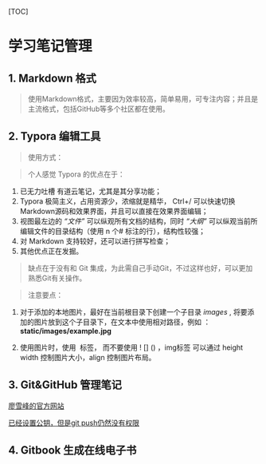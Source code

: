 [TOC]

# 学习笔记管理

## 1. Markdown 格式

> 使用Markdown格式，主要因为效率较高，简单易用，可专注内容；并且是主流格式，包括GitHub等多个社区都在使用。







## 2. Typora 编辑工具



> 使用方式：



> 个人感觉 Typora 的优点在于：

1.  已无力吐槽 有道云笔记，尤其是其分享功能；
2.  Typora 极简主义，占用资源少，浓缩就是精华， Ctrl+/ 可以快速切换Markdown源码和效果界面，并且可以直接在效果界面编辑；
3.  视图最左边的 *“文件”* 可以纵观所有文档的结构，同时 *“大纲”* 可以纵观当前所编辑文件的目录结构（使用 n 个# 标注的行），结构性较强；
4.  对 Markdown 支持较好，还可以进行拼写检查；
5.  其他优点正在发掘。



> 缺点在于没有和 Git 集成，为此需自己手动Git，不过这样也好，可以更加熟悉Git有关操作。 



> 注意要点：

1. 对于添加的本地图片，最好在当前根目录下创建一个子目录 *images* , 将要添加的图片放到这个子目录下，在文本中使用相对路径，例如 ： **static/images/example.jpg**  

2. 使用图片时，使用 <img src=""/> 标签， 而不要使用 ! [] () ，img标签 可以通过 height width 控制图片大小，align 控制图片布局。


## 3. Git&GitHub 管理笔记

[廖雪峰的官方网站](https://www.liaoxuefeng.com/wiki/0013739516305929606dd18361248578c67b8067c8c017b000) 

[已经设置公钥，但是git push仍然没有权限](https://segmentfault.com/q/1010000003061640/a-1020000009656247) 

## 4. Gitbook 生成在线电子书
